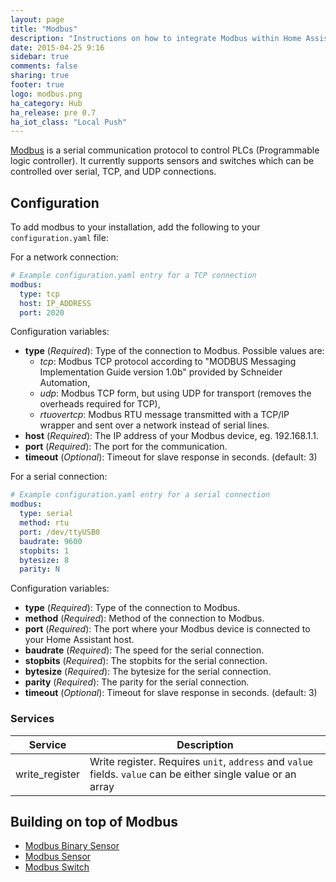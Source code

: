 ```yaml
---
layout: page
title: "Modbus"
description: "Instructions on how to integrate Modbus within Home Assistant."
date: 2015-04-25 9:16
sidebar: true
comments: false
sharing: true
footer: true
logo: modbus.png
ha_category: Hub
ha_release: pre 0.7
ha_iot_class: "Local Push"
---
```



[Modbus](http://www.modbus.org/) is a serial communication protocol to control PLCs (Programmable logic controller). It currently supports sensors and switches which can be controlled over serial, TCP, and UDP connections.

## Configuration

To add modbus to your installation, add the following to your `configuration.yaml` file:

For a network connection:

```yaml
# Example configuration.yaml entry for a TCP connection
modbus:
  type: tcp
  host: IP_ADDRESS
  port: 2020
```

Configuration variables:

- **type** (*Required*): Type of the connection to Modbus. Possible values are:
  - *tcp*: Modbus TCP protocol according to "MODBUS Messaging Implementation Guide version 1.0b" provided by Schneider Automation, 
  - *udp*: Modbus TCP form, but using UDP for transport (removes the overheads required for TCP),
  - *rtuovertcp*: Modbus RTU message transmitted with a TCP/IP wrapper and sent over a network instead of serial lines.
- **host** (*Required*): The IP address of your Modbus device, eg. 192.168.1.1.
- **port** (*Required*): The port for the communication.
- **timeout** (*Optional*): Timeout for slave response in seconds. (default: 3)

For a serial connection:

```yaml
# Example configuration.yaml entry for a serial connection
modbus:
  type: serial
  method: rtu
  port: /dev/ttyUSB0
  baudrate: 9600
  stopbits: 1
  bytesize: 8
  parity: N
```

Configuration variables:

- **type** (*Required*): Type of the connection to Modbus.
- **method** (*Required*): Method of the connection to Modbus.
- **port** (*Required*): The port where your Modbus device is connected to your Home Assistant host.
- **baudrate** (*Required*): The speed for the serial connection.
- **stopbits** (*Required*): The stopbits for the serial connection.
- **bytesize** (*Required*): The bytesize for the serial connection.
- **parity** (*Required*): The parity for the serial connection.
- **timeout** (*Optional*): Timeout for slave response in seconds. (default: 3)

### Services


| Service | Description |
| ------- | ----------- |
| write_register | Write register. Requires `unit`, `address` and `value` fields. `value` can be either single value or an array |


## Building on top of Modbus

 - [Modbus Binary Sensor](/components/binary_sensor.modbus/)
 - [Modbus Sensor](/components/sensor.modbus/)
 - [Modbus Switch](/components/switch.modbus/)
